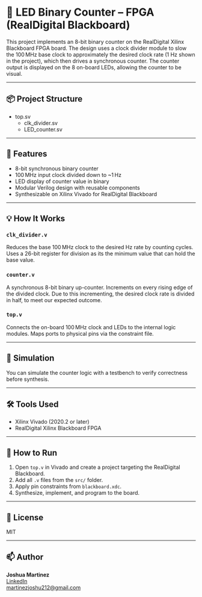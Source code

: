 # 🔢 LED Binary Counter – FPGA (RealDigital Blackboard)

This project implements an 8-bit binary counter on the RealDigital Xilinx Blackboard FPGA board. The design uses a clock divider module to slow the 100 MHz base clock to approximately the desired clock rate (1 Hz shown in the project), which then drives a synchronous counter. The counter output is displayed on the 8 on-board LEDs, allowing the counter to be visual.

---

## 📦 Project Structure

- top.sv
  - clk_divider.sv
  - LED_counter.sv
  
---

## 🔧 Features

- 8-bit synchronous binary counter  
- 100 MHz input clock divided down to ~1 Hz
- LED display of counter value in binary  
- Modular Verilog design with reusable components  
- Synthesizable on Xilinx Vivado for RealDigital Blackboard

---

## 💡 How It Works

### `clk_divider.v`  
Reduces the base 100 MHz clock to the desired Hz rate by counting cycles. Uses a 26-bit register for division as its the minimum value that can hold the base value.

### `counter.v`  
A synchronous 8-bit binary up-counter. Increments on every rising edge of the divided clock. Due to this incrementing, the desired clock rate is divided in half, to meet our expected outcome.

### `top.v`  
Connects the on-board 100 MHz clock and LEDs to the internal logic modules. Maps ports to physical pins via the constraint file.

---

## 🧪 Simulation

You can simulate the counter logic with a testbench to verify correctness before synthesis.

---

## 🛠 Tools Used

- Xilinx Vivado (2020.2 or later)
- RealDigital Xilinx Blackboard FPGA

---

## 🚀 How to Run

1. Open `top.v` in Vivado and create a project targeting the RealDigital Blackboard.
2. Add all `.v` files from the `src/` folder.
3. Apply pin constraints from `blackboard.xdc`.
4. Synthesize, implement, and program to the board.

---

## 📜 License

MIT

---

## 📫 Author

**Joshua Martinez**  
[LinkedIn](https://www.linkedin.com/in/joshua-martinez-b32238346/)  
[martinezjoshu212@gmail.com](mailto:martinezjoshu212@gmail.com)

